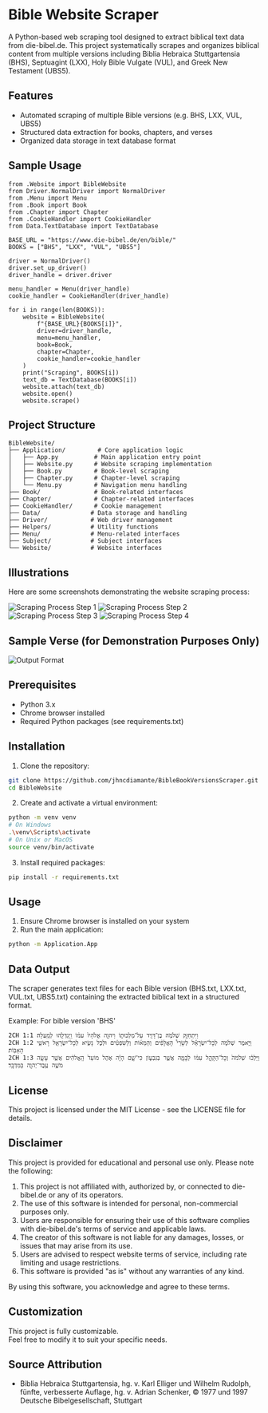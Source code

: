 # Bible Website Scraper

A Python-based web scraping tool designed to extract biblical text data from die-bibel.de. This project systematically scrapes and organizes biblical content from multiple versions including Biblia Hebraica Stuttgartensia (BHS), Septuagint (LXX), Holy Bible Vulgate (VUL), and Greek New Testament (UBS5).

## Features

- Automated scraping of multiple Bible versions (e.g. BHS, LXX, VUL, UBS5)
- Structured data extraction for books, chapters, and verses
- Organized data storage in text database format

## Sample Usage

```
from .Website import BibleWebsite
from Driver.NormalDriver import NormalDriver
from .Menu import Menu
from .Book import Book
from .Chapter import Chapter
from .CookieHandler import CookieHandler
from Data.TextDatabase import TextDatabase

BASE_URL = "https://www.die-bibel.de/en/bible/"
BOOKS = ["BHS", "LXX", "VUL", "UBS5"]

driver = NormalDriver()
driver.set_up_driver()
driver_handle = driver.driver

menu_handler = Menu(driver_handle)
cookie_handler = CookieHandler(driver_handle)

for i in range(len(BOOKS)):
    website = BibleWebsite(
        f"{BASE_URL}{BOOKS[i]}",
        driver=driver_handle,
        menu=menu_handler,
        book=Book,       
        chapter=Chapter,
        cookie_handler=cookie_handler
    )
    print("Scraping", BOOKS[i])
    text_db = TextDatabase(BOOKS[i])
    website.attach(text_db)
    website.open()
    website.scrape()

```
## Project Structure

```
BibleWebsite/
├── Application/         # Core application logic
│   ├── App.py          # Main application entry point
│   ├── Website.py      # Website scraping implementation
│   ├── Book.py         # Book-level scraping
│   ├── Chapter.py      # Chapter-level scraping
│   └── Menu.py         # Navigation menu handling
├── Book/               # Book-related interfaces
├── Chapter/            # Chapter-related interfaces
├── CookieHandler/      # Cookie management
├── Data/              # Data storage and handling
├── Driver/            # Web driver management
├── Helpers/           # Utility functions
├── Menu/              # Menu-related interfaces
├── Subject/           # Subject interfaces
└── Website/           # Website interfaces

```

## Illustrations

Here are some screenshots demonstrating the website scraping process:


![Scraping Process Step 1](Illustrations/1.png)
![Scraping Process Step 2](Illustrations/2.png)
![Scraping Process Step 3](Illustrations/3.png)
![Scraping Process Step 4](Illustrations/4.png)
## Sample Verse (for Demonstration Purposes Only)

![Output Format](Illustrations/output_format.png)


## Prerequisites

- Python 3.x
- Chrome browser installed
- Required Python packages (see requirements.txt)

## Installation

1. Clone the repository:
```bash
git clone https://github.com/jhncdiamante/BibleBookVersionsScraper.git
cd BibleWebsite
```

2. Create and activate a virtual environment:
```bash
python -m venv venv
# On Windows
.\venv\Scripts\activate
# On Unix or MacOS
source venv/bin/activate
```

3. Install required packages:
```bash
pip install -r requirements.txt
```

## Usage

1. Ensure Chrome browser is installed on your system
2. Run the main application:
```bash
python -m Application.App
```


## Data Output

The scraper generates text files for each Bible version (BHS.txt, LXX.txt, VUL.txt, UBS5.txt) containing the extracted biblical text in a structured format.

Example: For bible version 'BHS'
```
2CH 1:1	וַיִּתְחַזֵּ֛ק שְׁלֹמֹ֥ה בֶן־דָּוִ֖יד עַל־מַלְכוּת֑וֹ וַיהוָ֤ה אֱלֹהָיו֙ עִמּ֔וֹ וַֽיְגַדְּלֵ֖הוּ לְמָֽעְלָה׃
2CH 1:2	וַיֹּ֣אמֶר שְׁלֹמֹ֣ה לְכָל־יִשְׂרָאֵ֡ל לְשָׂרֵי֩ הָאֲלָפִ֨ים וְהַמֵּא֜וֹת וְלַשֹּֽׁפְטִ֗ים וּלְכֹ֛ל נָשִׂ֥יא לְכָל־יִשְׂרָאֵ֖ל רָאשֵׁ֥י הָאָבֽוֹת׃
2CH 1:3	וַיֵּלְכ֗וּ שְׁלֹמֹה֙ וְכָל־הַקָּהָ֣ל עִמּ֔וֹ לַבָּמָ֖ה אֲשֶׁ֣ר בְּגִבְע֑וֹן כִּי־שָׁ֣ם הָיָ֗ה אֹ֤הֶל מוֹעֵד֙ הָֽאֱלֹהִ֔ים אֲשֶׁ֥ר עָשָׂ֛ה מֹשֶׁ֥ה עֶֽבֶד־יְהוָ֖ה בַּמִּדְבָּֽר׃
```



## License

This project is licensed under the MIT License - see the LICENSE file for details.

## Disclaimer

This project is provided for educational and personal use only. Please note the following:

1. This project is not affiliated with, authorized by, or connected to die-bibel.de or any of its operators.
2. The use of this software is intended for personal, non-commercial purposes only.
3. Users are responsible for ensuring their use of this software complies with die-bibel.de's terms of service and applicable laws.
4. The creator of this software is not liable for any damages, losses, or issues that may arise from its use.
5. Users are advised to respect website terms of service, including rate limiting and usage restrictions.
6. This software is provided "as is" without any warranties of any kind.

By using this software, you acknowledge and agree to these terms.


## Customization

This project is fully customizable.  
Feel free to modify it to suit your specific needs.

## Source Attribution
- Biblia Hebraica Stuttgartensia, hg. v. Karl Elliger und Wilhelm Rudolph, fünfte, verbesserte Auflage, hg. v. Adrian Schenker, © 1977 und 1997 Deutsche Bibelgesellschaft, Stuttgart


